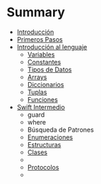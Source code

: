 # Summary

* [Introducción](README.md)
* [Primeros Pasos](primeros_pasos.md)
* [Introducción al lenguaje](introduccion_al_lenguaje/index.md)
    * [Variables]()
    * [Constantes]()
    * [Tipos de Datos]()
    * [Arrays]()
    * [Diccionarios]()
    * [Tuplas]()
    * [Funciones]()
* [Swift Intermedio]()
    * guard
    * where
    * Búsqueda de Patrones
    *  [Enumeraciones]()
    *  [Estructuras]()
    *  [Clases]()
    *  
    *  [Protocolos]()
    *  